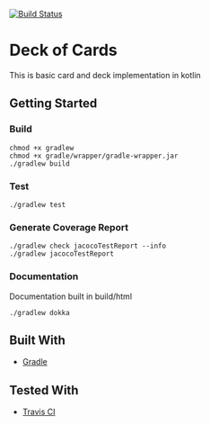[![Build Status](https://travis-ci.org/hadighattas/deck-of-cards.svg?branch=master)](https://travis-ci.org/hadighattas/deck-of-cards)

# Deck of Cards

This is basic card and deck implementation in kotlin

## Getting Started


### Build

```
chmod +x gradlew
chmod +x gradle/wrapper/gradle-wrapper.jar
./gradlew build
```

### Test

```
./gradlew test
```

### Generate Coverage Report


```
./gradlew check jacocoTestReport --info
./gradlew jacocoTestReport
```

### Documentation

Documentation built in build/html

```
./gradlew dokka
```


## Built With

* [Gradle](https://gradle.org/)

## Tested With
* [Travis CI](https://travis-ci.org/hadighattas/deck-of-cards)
